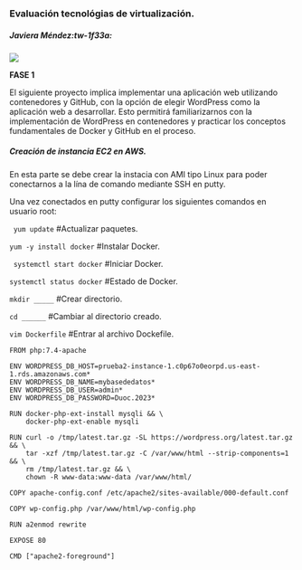 ### Evaluación tecnológias de virtualización.
##### Javiera Méndez:tw-1f33a:
![](https://www2.udsenterprise.com/media/filer_public_thumbnails/filer_public/ae/9c/ae9c8279-ef28-4eb0-a209-a1c6c10efd49/docker_with_aws_beta.jpg__800x600_q85_subsampling-2.jpg)

**FASE 1**

El siguiente proyecto implica implementar una aplicación web utilizando contenedores y GitHub, con la opción de elegir WordPress como la aplicación web a desarrollar. 
Esto permitirá familiarizarnos con la implementación de WordPress en contenedores y practicar los conceptos fundamentales de Docker y GitHub en el proceso.

##### Creación de instancia EC2 en AWS.
En esta parte se debe crear la instacia con AMI tipo Linux para poder conectarnos a la lína de comando mediante SSH en putty.

Una vez conectados en putty configurar los siguientes comandos en usuario root: 

` yum update` #Actualizar paquetes.

`yum -y install docker`  #Instalar Docker.

` systemctl start docker`  #Iniciar Docker.

`systemctl status docker`   #Estado de Docker.

` mkdir _____ `    #Crear directorio.

` cd ______ `      #Cambiar al directorio creado.

` vim Dockerfile `    #Entrar al archivo Dockefile.


```
FROM php:7.4-apache

ENV WORDPRESS_DB_HOST=prueba2-instance-1.c0p67o0eorpd.us-east-1.rds.amazonaws.com*
ENV WORDPRESS_DB_NAME=mybasededatos*
ENV WORDPRESS_DB_USER=admin*
ENV WORDPRESS_DB_PASSWORD=Duoc.2023*

RUN docker-php-ext-install mysqli && \
    docker-php-ext-enable mysqli

RUN curl -o /tmp/latest.tar.gz -SL https://wordpress.org/latest.tar.gz && \
    tar -xzf /tmp/latest.tar.gz -C /var/www/html --strip-components=1 && \
    rm /tmp/latest.tar.gz && \
    chown -R www-data:www-data /var/www/html/

COPY apache-config.conf /etc/apache2/sites-available/000-default.conf

COPY wp-config.php /var/www/html/wp-config.php

RUN a2enmod rewrite

EXPOSE 80

CMD ["apache2-foreground"]
```
